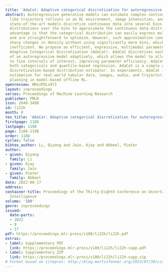 ```yaml
---
title: 'AdaCat: Adaptive categorical discretization for autoregressive models'
abstract: Autoregressive generative models can estimate complex continuous data distributions,
  like trajectory rollouts in an RL environment, image intensities, and audio. Most
  state-of-the-art models discretize continuous data into several bins and use categorical
  distributions over the bins to approximate the continuous data distribution. The
  advantage is that the categorical distribution can easily express multiple modes
  and are straightforward to optimize. However, such approximation cannot express
  sharp changes in density without using significantly more bins, which makes it parameter
  inefficient. We propose an efficient, expressive, multimodal parameterization called
  Adaptive Categorical Discretization (AdaCat). AdaCat discretizes each dimension
  of an autoregressive model adaptively, which allows the model to allocate density
  to fine intervals of interest, improving parameter efficiency. AdaCat generalizes
  both categoricals and quantile-based regression. AdaCat is a simple add-on to any
  discretization-based distribution estimator. In experiments, AdaCat improves density
  estimation for real-world tabular data, images, audio, and trajectories, and improves
  planning in model-based offline RL.
openreview: HMzzPOLs9l5
layout: inproceedings
series: Proceedings of Machine Learning Research
publisher: PMLR
issn: 2640-3498
id: li22h
month: 0
tex_title: 'AdaCat: Adaptive categorical discretization for autoregressive models'
firstpage: 1188
lastpage: 1198
page: 1188-1198
order: 1188
cycles: false
bibtex_author: Li, Qiyang and Jain, Ajay and Abbeel, Pieter
author:
- given: Qiyang
  family: Li
- given: Ajay
  family: Jain
- given: Pieter
  family: Abbeel
date: 2022-08-17
address:
container-title: Proceedings of the Thirty-Eighth Conference on Uncertainty in Artificial
  Intelligence
volume: '180'
genre: inproceedings
issued:
  date-parts:
  - 2022
  - 8
  - 17
pdf: https://proceedings.mlr.press/v180/li22h/li22h.pdf
extras:
- label: Supplementary PDF
  link: https://proceedings.mlr.press/v180/li22h/li22h-supp.pdf
- label: Supplementary ZIP
  link: https://proceedings.mlr.press/v180/li22h/li22h-supp.zip
# Format based on citeproc: http://blog.martinfenner.org/2013/07/30/citeproc-yaml-for-bibliographies/
---
```

